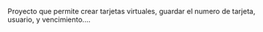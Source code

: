 Proyecto que permite crear tarjetas virtuales, guardar el numero de tarjeta, usuario, y vencimiento....
